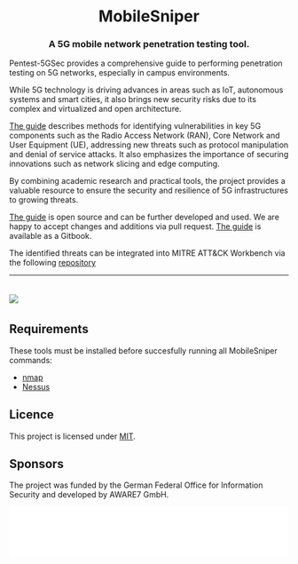 <h1 align="center">MobileSniper</h1>
<h3 align="center">A 5G mobile network penetration testing tool.</h3>

Pentest-5GSec provides a comprehensive guide to performing penetration testing on 5G networks, especially in campus environments. 

While 5G technology is driving advances in areas such as IoT, autonomous systems and smart cities, it also brings new security risks due to its complex and virtualized and open architecture. 

[The guide](https://github.com/lord-r3/pentest5gsec) describes methods for identifying vulnerabilities in key 5G components such as the Radio Access Network (RAN), Core Network and User Equipment (UE), addressing new threats such as protocol manipulation and denial of service attacks. It also emphasizes the importance of securing innovations such as network slicing and edge computing. 

By combining academic research and practical tools, the project provides a valuable resource to ensure the security and resilience of 5G infrastructures to growing threats. 

[The guide](https://github.com/lord-r3/pentest5gsec) is open source and can be further developed and used. We are happy to accept changes and additions via pull request. [The guide](https://github.com/lord-r3/pentest5gsec) is available as a Gitbook.

The identified threats can be integrated into MITRE ATT&CK Workbench via the following [repository](https://github.com/awareseven/pentest5g)

---
![](./docs/img/mobilesniper.gif)
---

## Requirements

These tools must be installed before succesfully running all MobileSniper commands:

- [nmap](https://nmap.org)
- [Nessus](https://de.tenable.com/products/nessus)

## Licence 

This project is licensed under [MIT](./LICENSE).

## Sponsors

The project was funded by the German Federal Office for Information Security and developed by AWARE7 GmbH.

![](./docs/img/AWARE7.png)
